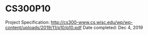 # CS300P10
Project Specification: http://cs300-www.cs.wisc.edu/wp/wp-content/uploads/2019/11/p10/p10.pdf
Date completed: Dec 4, 2019
